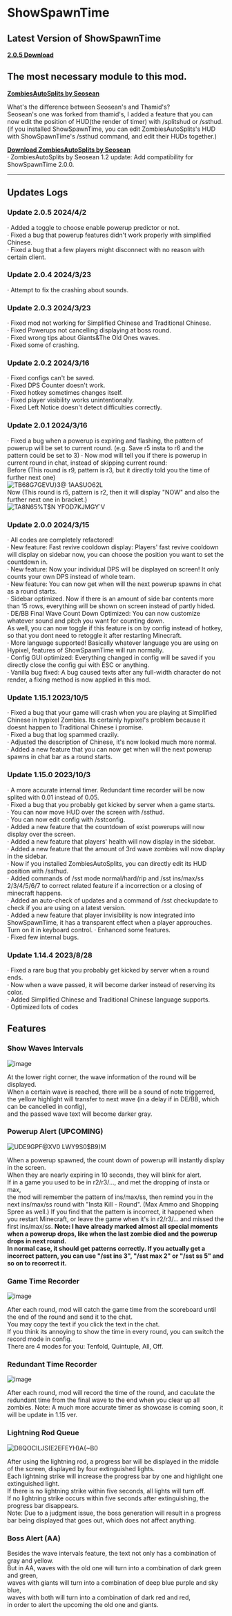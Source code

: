 # ShowSpawnTime  
  
## Latest Version of ShowSpawnTime
[**2.0.5 Download**](https://github.com/Seosean/ShowSpawnTime/releases/download/2.0.5/ShowSpawnTime-2.0.5.jar)  

## The most necessary module to this mod.
[**ZombiesAutoSplits by Seosean**](https://github.com/Seosean/ZombiesAutoSplits/tree/Mixin)  
  
What's the difference between Seosean's and Thamid's?  
Seosean's one was forked from thamid's, I added a feature that you can now edit the position of HUD(the render of timer) with /splitshud or /ssthud.  
(if you installed ShowSpawnTime, you can edit ZombiesAutoSplits's HUD with ShowSpawnTime's /ssthud command, and edit their HUDs together.)  
  
[**Download ZombiesAutoSplits by Seosean**](https://github.com/Seosean/ZombiesAutoSplits/releases/download/1.2/ZombiesAutoSplits-1.2.jar)  
· ZombiesAutoSplits by Seosean 1.2 update: Add compatibility for ShowSpawnTime 2.0.0.
  
****
## Updates Logs

### Update 2.0.5 2024/4/2  
· Added a toggle to choose enable powerup predictor or not.  
· Fixed a bug that powerup features didn't work properly with simplified Chinese.  
· Fixed a bug that a few players might disconnect with no reason with certain client.  
  
### Update 2.0.4 2024/3/23  
· Attempt to fix the crashing about sounds.  
  
### Update 2.0.3 2024/3/23  
· Fixed mod not working for Simplified Chinese and Traditional Chinese.  
· Fixed Powerups not cancelling displaying at boss round.  
· Fixed wrong tips about Giants&The Old Ones waves.  
· Fixed some of crashing.  

### Update 2.0.2 2024/3/16  
· Fixed configs can't be saved.  
· Fixed DPS Counter doesn't work.  
· Fixed hotkey sometimes changes itself.  
· Fixed player visibility works unintentionally.  
· Fixed Left Notice doesn't detect difficulties correctly.  

### Update 2.0.1 2024/3/16  
· Fixed a bug when a powerup is expiring and flashing, the pattern of powerup will be set to current round. (e.g. Save r5 insta to r6 and the pattern could be set to 3)
· Now mod will tell you if there is powerup in current round in chat, instead of skipping current round:  
                                              Before (This round is r9, pattern is r3, but it directly told you the time of further next one)  
 ![TB68G7GEVU}3@ 1AASUO62L](https://github.com/Seosean/ShowSpawnTime/assets/88036696/88efa00d-c18e-4f51-8f21-105fc87376ec)  
                                               Now (This round is r5, pattern is r2, then it will display "NOW" and also the further next one in bracket.)  
 ![TA8N65%T$N YFOD7KJMGY`V](https://github.com/Seosean/ShowSpawnTime/assets/88036696/492cde94-b50a-4785-a884-e673199f7c01)  


### Update 2.0.0 2024/3/15  
· All codes are completely refactored!  
· New feature: Fast revive cooldown display: Players' fast revive cooldown will display on sidebar now, you can choose the position you want to set the countdown in.  
· New feature: Now your individual DPS will be displayed on screen! It only counts your own DPS instead of whole team.  
· New feature: You can now get when will the next powerup spawns in chat as a round starts.  
· Sidebar optimized. Now if there is an amount of side bar contents more than 15 rows, everything will be shown on screen instead of partly hided.  
· DE/BB Final Wave Count Down Optimized: You can now customize whatever sound and pitch you want for counting down.  
As well, you can now toggle if this feature is on by config instead of hotkey, so that you dont need to retoggle it after restarting Minecraft.   
· More language supported! Basically whatever language you are using on Hypixel, features of ShowSpawnTime will run normally.  
· Config GUI optimized: Everything changed in config will be saved if you directly close the config gui with ESC or anything.  
· Vanilla bug fixed: A bug caused texts after any full-width character do not render, a fixing method is now applied in this mod.  

### Update 1.15.1 2023/10/5  
· Fixed a bug that your game will crash when you are playing at Simplified Chinese in hypixel Zombies. Its certainly hypixel's problem because it doesnt happen to Traditional Chinese i promise.  
· Fixed a bug that log spammed crazily.  
· Adjusted the description of Chinese, it's now looked much more normal.  
· Added a new feature that you can now get when will the next powerup spawns in chat bar as a round starts.  
  
### Update 1.15.0 2023/10/3  
· A more accurate internal timer. Redundant time recorder will be now splited with 0.01 instead of 0.05.  
· Fixed a bug that you probably get kicked by server when a game starts.  
· You can now move HUD over the screen with /ssthud.  
· You can now edit config with /sstconfig.  
· Added a new feature that the countdown of exist powerups will now display over the screen.  
· Added a new feature that players' health will now display in the sidebar.  
· Added a new feature that the amount of 3rd wave zombies will now display in the sidebar.  
· Now if you installed ZombiesAutoSplits, you can directly edit its HUD position with /ssthud.  
· Added commands of /sst mode normal/hard/rip and /sst ins/max/ss 2/3/4/5/6/7 to correct related feature if a incorrection or a closing of minecraft happens.  
· Added an auto-check of updates and a command of /sst checkupdate to check if you are using on a latest version.  
· Added a new feature that player invisibility is now integrated into ShowSpawnTime, it has a transparent effect when a player approuches. Turn on it in keyboard control.
· Enhanced some features.  
· Fixed few internal bugs.  
  
### Update 1.14.4 2023/8/28  
· Fixed a rare bug that you probably get kicked by server when a round ends.  
· Now when a wave passed, it will become darker instead of reserving its color.  
· Added Simplified Chinese and Traditional Chinese language supports.  
· Optimized lots of codes  

## Features
### Show Waves Intervals
![image](https://github.com/Seosean/ShowSpawnTime/assets/88036696/2b1458da-346c-4347-a4f0-b7ca5f751c04)

At the lower right corner, the wave information of the round will be displayed.  
When a certain wave is reached, there will be a sound of note triggerred,  
the yellow highlight will transfer to next wave (in a delay if in DE/BB, which can be cancelled in config),  
and the passed wave text will become darker gray.

### Powerup Alert (UPCOMING)
![UDE9GPF@XV0 LWY9S0$B9)M](https://github.com/Seosean/ShowSpawnTime/assets/88036696/ae500dfe-951f-4e14-b03f-ebee293aa8a9)

When a powerup spawned, the count down of powerup will instantly display in the screen.  
When they are nearly expiring in 10 seconds, they will blink for alert.  
If in a game you used to be in r2/r3/..., and met the dropping of insta or max,  
the mod will remember the pattern of ins/max/ss, then remind you in the next ins/max/ss round with "Insta Kill - Round". (Max Ammo and Shopping Spree as well.)
If you find that the pattern is incorrect, it happened when you restart Minecraft, or leave the game when it's in r2/r3/... and missed the first ins/max/ss.
**Note: I have already marked almost all special moments when a powerup drops, like when the last zombie died and the powerup drops in next round.**  
**In normal case, it should get patterns correctly. If you actually get a incorrect pattern, you can use "/sst ins 3", "/sst max 2" or "/sst ss 5" and so on to recorrect it.**  

### Game Time Recorder
![image](https://github.com/Seosean/ShowSpawnTime/assets/88036696/411b4903-1e00-4223-8460-ec0a6a2331ab)

After each round, mod will catch the game time from the scoreboard until the end of the round and send it to the chat.  
You may copy the text if you click the text in the chat.   
If you think its annoying to show the time in every round, you can switch the record mode in config.  
There are 4 modes for you: Tenfold, Quintuple, All, Off.

### Redundant Time Recorder
![image](https://github.com/Seosean/ShowSpawnTime/assets/88036696/33617cc8-5c66-4a4a-a482-a3ab9ab63646)

After each round, mod will record the time of the round, and caculate the redundant time from the final wave to the end when you clear up all zombies.
Note: A much more accurate timer as showcase is coming soon, it will be update in 1.15 ver.

### Lightning Rod Queue
![D8QOCILJS(E2EFEYH)A{~B0](https://github.com/Seosean/ShowSpawnTime/assets/88036696/9155d5a1-d1e6-4c91-aed1-54fb5ba19a00)
  
After using the lightning rod, a progress bar will be displayed in the middle of the screen, displayed by four extinguished lights.  
Each lightning strike will increase the progress bar by one and highlight one extinguished light.  
If there is no lightning strike within five seconds, all lights will turn off.  
If no lightning strike occurs within five seconds after extinguishing, the progress bar disappears.  
Note: Due to a judgment issue, the boss generation will result in a progress bar being displayed that goes out, which does not affect anything.

### Boss Alert (AA)


Besides the wave intervals feature, the text not only has a combination of gray and yellow.  
But in AA, waves with the old one will turn into a combination of dark green and green,  
waves with giants will turn into a combination of deep blue purple and sky blue,  
waves with both will turn into a combination of dark red and red,  
in order to alert the upcoming the old one and giants.
